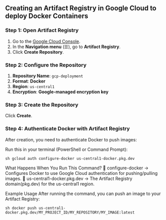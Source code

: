 ## Creating an Artifact Registry in Google Cloud to deploy Docker Containers

### Step 1: Open Artifact Registry
1. Go to the [Google Cloud Console](https://console.cloud.google.com/).
2. In the **Navigation menu** (☰), go to **Artifact Registry**.
3. Click **Create Repository**.

### Step 2: Configure the Repository
1. **Repository Name**: `gcp-deployment`
2. **Format**: **Docker**
3. **Region**: `us-central1`
4. **Encryption**: **Google-managed encryption key**

### Step 3: Create the Repository
Click **Create**.

### Step 4: Authenticate Docker with Artifact Registry
After creation, you need to authenticate Docker to push images:

Run this in your terminal (PowerShell or Command Prompt):

```sh gcloud auth configure-docker us-central1-docker.pkg.dev ```

What Happens When You Run This Command?
 🔹 configure-docker → Configures Docker to use Google Cloud authentication for pushing/pulling images.
 🔹 us-central1-docker.pkg.dev → The Artifact Registry domain(pkg.dev) for the us-central1 region.

Example Usage
After running the command, you can push an image to your Artifact Registry:

```sh docker push us-central1-docker.pkg.dev/MY_PROJECT_ID/MY_REPOSITORY/MY_IMAGE:latest ```

